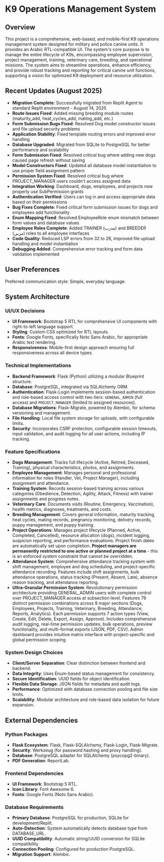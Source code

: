 # K9 Operations Management System

## Overview
This project is a comprehensive, web-based, and mobile-first K9 operations management system designed for military and police canine units. It provides an Arabic RTL-compatible UI. The system's core purpose is to manage the entire lifecycle of K9s, encompassing employee supervision, project management, training, veterinary care, breeding, and operational missions. The system aims to streamline operations, enhance efficiency, and provide robust tracking and reporting for critical canine unit functions, supporting a vision for optimized K9 deployment and resource utilization.

## Recent Updates (August 2025)
- **Migration Complete**: Successfully migrated from Replit Agent to standard Replit environment - August 14, 2025
- **Route Issues Fixed**: Added missing breeding module routes (maturity_add, heat_cycles_add, mating_add, etc.)
- **Form Submission Bugs Fixed**: Resolved Dog model constructor issues and file upload security problems
- **Application Stability**: Fixed template routing errors and improved error handling
- **Database Upgraded**: Migrated from SQLite to PostgreSQL for better performance and scalability
- **Form Submission Fixed**: Resolved critical bug where adding new dogs caused page refresh without saving
- **Model Constructors Fixed**: Updated all database model instantiation to use proper field assignment pattern
- **Permission System Fixed**: Resolved critical bug where PROJECT_MANAGER users couldn't access assigned data
- **Integration Working**: Dashboard, dogs, employees, and projects now properly use SubPermission grants
- **Authentication Verified**: Users can log in and access appropriate data based on their permissions
- **Bug Fixes Complete**: Fixed critical form submission issues for dogs and employees add functionality
- **Enum Mapping Fixed**: Resolved EmployeeRole enum mismatch between form values and database values
- **Employee Roles Complete**: Added TRAINER (مدرب) and BREEDER (مربي) roles to all employee interfaces
- **Code Quality**: Reduced LSP errors from 32 to 28, improved file upload handling and model instantiation
- **Debugging Added**: Comprehensive error tracking and form data validation implemented

## User Preferences
Preferred communication style: Simple, everyday language.

## System Architecture

### UI/UX Decisions
- **UI Framework**: Bootstrap 5 RTL for comprehensive UI components with right-to-left language support.
- **Styling**: Custom CSS optimized for RTL layouts.
- **Fonts**: Google Fonts, specifically Noto Sans Arabic, for appropriate Arabic text rendering.
- **Responsiveness**: Mobile-first design approach ensuring full responsiveness across all device types.

### Technical Implementations
- **Backend Framework**: Flask (Python) utilizing a modular Blueprint structure.
- **Database**: PostgreSQL, integrated via SQLAlchemy ORM.
- **Authentication**: Flask-Login implements session-based authentication and role-based access control with two tiers: `GENERAL_ADMIN` (full access) and `PROJECT_MANAGER` (limited to assigned resources).
- **Database Migrations**: Flask-Migrate, powered by Alembic, for schema versioning and management.
- **File Handling**: Local file system storage for uploads, with configurable limits.
- **Security**: Incorporates CSRF protection, configurable session timeouts, input validation, and audit logging for all user actions, including IP tracking.

### Feature Specifications
- **Dogs Management**: Tracks full lifecycle (Active, Retired, Deceased, Training), physical characteristics, photos, and assignments.
- **Employee Management**: Manages personal and professional information for roles (Handler, Vet, Project Manager), including assignment and attendance.
- **Training System**: Records session-based training across various categories (Obedience, Detection, Agility, Attack, Fitness) with trainer assignments and progress notes.
- **Veterinary Care**: Documents visits (Routine, Emergency, Vaccination), health metrics, diagnoses, treatments, and costs.
- **Breeding Management**: Covers general information, maturity tracking, heat cycles, mating records, pregnancy monitoring, delivery records, puppy management, and puppy training.
- **Project Operations**: Manages project lifecycle (Planned, Active, Completed, Cancelled), resource allocation (dogs), incident logging, suspicion reporting, and performance evaluations. Project finish dates are automatically set upon completion. **Project managers are permanently restricted to one active or planned project at a time** - this is an enforced system constraint that cannot be overridden.
- **Attendance System**: Comprehensive attendance tracking system with shift management, employee and dog scheduling, and project-specific attendance recording. Features include shift assignments, bulk attendance operations, status tracking (Present, Absent, Late), absence reason tracking, and attendance reporting.
- **Ultra-Granular Permission System**: Revolutionary permission architecture providing GENERAL_ADMIN users with complete control over PROJECT_MANAGER access at subsection level. Features 79 distinct permission combinations across 9 major sections (Dogs, Employees, Projects, Training, Veterinary, Breeding, Attendance, Reports, Analytics). Each permission supports 7 action types (View, Create, Edit, Delete, Export, Assign, Approve). Includes comprehensive audit logging, real-time permission updates, bulk operations, preview functionality, and multi-format exports (JSON, PDF, CSV). Admin dashboard provides intuitive matrix interface with project-specific and global permission scoping.

### System Design Choices
- **Client/Server Separation**: Clear distinction between frontend and backend.
- **Data Integrity**: Uses Enum-based status management for consistency.
- **Secure Identification**: UUID fields for object identification.
- **Flexible Data Storage**: JSON fields for metadata and audit logs.
- **Performance**: Optimized with database connection pooling and file size limits.
- **Scalability**: Modular architecture and role-based data isolation for future expansion.

## External Dependencies

### Python Packages
- **Flask Ecosystem**: Flask, Flask-SQLAlchemy, Flask-Login, Flask-Migrate.
- **Security**: Werkzeug (for password hashing and proxy handling).
- **Database**: PostgreSQL adapter for SQLAlchemy (psycopg2-binary).
- **PDF Generation**: ReportLab.

### Frontend Dependencies
- **UI Framework**: Bootstrap 5 RTL.
- **Icon Library**: Font Awesome 6.
- **Fonts**: Google Fonts (Noto Sans Arabic).

### Database Requirements
- **Primary Database**: PostgreSQL for production, SQLite for development/Replit.
- **Auto-Detection**: System automatically detects database type from DATABASE_URL.
- **UUID Compatibility**: Automatic string/UUID conversion for SQLite compatibility.
- **Connection Pooling**: Configured for production PostgreSQL.
- **Migration Support**: Alembic.